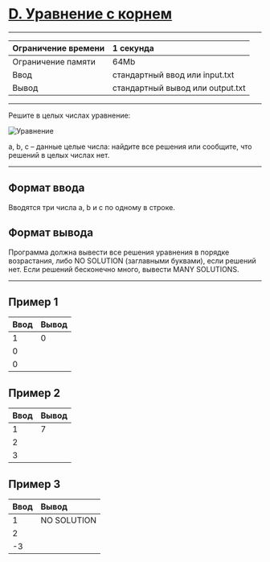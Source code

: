 # [D. Уравнение с корнем](https://contest.yandex.ru/contest/27393/problems/D/)

---
| Ограничение времени | 1 секунда |
| :--- |:--- |
| Ограничение памяти | 64Mb |
| Ввод | стандартный ввод или input.txt |
| Вывод | стандартный вывод или output.txt |
---

Решите в целых числах уравнение:

![Уравнение](https://contest.yandex.ru/testsys/tex/render/XHNxcnR7YXgrYn09Yw==.png)

a, b, c – данные целые числа: найдите все решения или сообщите, что решений в целых числах нет.

---
## Формат ввода
Вводятся три числа a, b и c по одному в строке.

## Формат вывода
Программа должна вывести все решения уравнения в порядке возрастания, либо NO SOLUTION (заглавными буквами), если решений нет. Если решений бесконечно много, вывести MANY SOLUTIONS.

---
## Пример 1

| Ввод | Вывод |
| :--- | :--- |
| 1 | 0 |
| 0 |  |
| 0 |  |


## Пример 2

| Ввод | Вывод |
| :--- | :--- |
| 1 | 7 |
| 2 |  |
| 3 |  |

## Пример 3

| Ввод | Вывод |
| :--- | :--- |
| 1 | NO SOLUTION |
| 2 |  |
| -3 |  |
